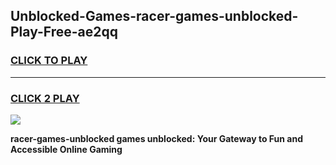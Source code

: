 
## Unblocked-Games-racer-games-unblocked-Play-Free-ae2qq
<h3>
<a href="https://premium76.site?title=racer-games-unblocked&ref=24M">CLICK TO PLAY</a></h3>
<hr>

<h3>
<a href="https://premium76.site?title=racer-games-unblocked&ref=24M">CLICK 2 PLAY</a>
  
</h3>

<a href="https://premium76.site?title=racer-games-unblocked&ref=24M"><img src="https://clearcache.store/games.png"></a>


**racer-games-unblocked games unblocked: Your Gateway to Fun and Accessible Online Gaming**
